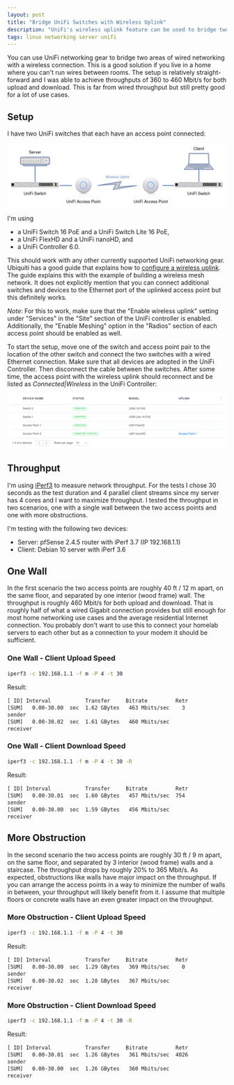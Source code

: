 ```yaml
---
layout: post
title: "Bridge UniFi Switches with Wireless Uplink"
description: "UniFi's wireless uplink feature can be used to bridge two wired switches with a Wi-Fi connection."
tags: linux networking server unifi
---
```


You can use UniFi networking gear to bridge two areas of wired networking with a wireless connection. This is a good
solution if you live in a home where you can't run wires between rooms. The setup is relatively straight-forward and I
was able to achieve throughputs of 360 to 460 Mbit/s for both upload and download. This is far from wired throughput
but still pretty good for a lot of use cases.

## Setup

I have two UniFi switches that each have an access point connected:

![Wireless Uplink Bridge with UniFi](/assets/images/wireless-unifi-bridge.png)

I'm using

* a UniFi Switch 16 PoE and a UniFi Switch Lite 16 PoE,
* a UniFi FlexHD and a UniFi nanoHD, and
* a UniFi Controller 6.0.

This should work with any other currently supported UniFi networking gear. Ubiquiti has a good guide that explains how
to [configure a wireless uplink](https://help.ui.com/hc/en-us/articles/115002262328-UniFi-Configuring-a-Wireless-Uplink).
The guide explains this with the example of building a wireless mesh network. It does not explicitly mention that you
can connect additional switches and devices to the Ethernet port of the uplinked access point but this definitely works.

*Note*: For this to work, make sure that the "Enable wireless uplink" setting under "Services" in the "Site" section of
the UniFi controller is enabled. Additionally, the "Enable Meshing" option in the "Radios" section of each access point
should be enabled as well.

To start the setup, move one of the switch and access point pair to the location of
the other switch and connect the two switches with a wired Ethernet connection. Make sure that all devices are adopted
in the UniFi Controller. Then disconnect the cable between the switches. After some time, the access point with the
wireless uplink should reconnect and be listed as *Connected|Wireless* in the UniFi Controller:

![Wireless Uplink in UniFi Controller](/assets/images/unifi-devices-wireless-connected.png)

## Throughput

I'm using [iPerf3](https://iperf.fr/) to measure network throughput. For the tests I chose 30 seconds as the test
duration and 4 parallel client streams since my server has 4 cores and I want to maximize throughput. I tested the
throughput in two scenarios, one with a single wall between the two access points and one with more obstructions.

I'm testing with the following two devices:

* Server: pfSense 2.4.5 router with iPerf 3.7 (IP 192.168.1.1)
* Client: Debian 10 server with iPerf 3.6

## One Wall

In the first scenario the two access points are roughly 40 ft / 12 m apart, on the same floor, and separated by one
interior (wood frame) wall. The throughput is roughly 460 Mbit/s for both upload and download. That is roughly half of
what a wired Gigabit connection provides but still enough for most home networking use cases and the average residential
Internet connection. You probably don't want to use this to connect your homelab servers to each other but as a
connection to your modem it should be sufficient.

### One Wall - Client Upload Speed

```bash
iperf3 -c 192.168.1.1 -f m -P 4 -t 30
```

Result:

```text
[ ID] Interval           Transfer     Bitrate         Retr
[SUM]   0.00-30.00  sec  1.62 GBytes   463 Mbits/sec    3             sender
[SUM]   0.00-30.02  sec  1.61 GBytes   460 Mbits/sec                  receiver
```

### One Wall - Client Download Speed

```bash
iperf3 -c 192.168.1.1 -f m -P 4 -t 30 -R
```

Result:

```text
[ ID] Interval           Transfer     Bitrate         Retr
[SUM]   0.00-30.01  sec  1.60 GBytes   457 Mbits/sec  754             sender
[SUM]   0.00-30.00  sec  1.59 GBytes   456 Mbits/sec                  receiver
```

## More Obstruction

In the second scenario the two access points are roughly 30 ft / 9 m apart, on the same floor, and separated by 3
interior (wood frame) walls and a staircase. The throughput drops by roughly 20% to 365 Mbit/s. As expected,
obstructions like walls have major impact on the throughput. If you can arrange the access points in a way to minimize
the number of walls in between, your throughput will likely benefit from it. I assume that multiple floors or concrete
walls have an even greater impact on the throughput.

### More Obstruction - Client Upload Speed

```bash
iperf3 -c 192.168.1.1 -f m -P 4 -t 30
```

Result:

```text
[ ID] Interval           Transfer     Bitrate         Retr
[SUM]   0.00-30.00  sec  1.29 GBytes   369 Mbits/sec    0             sender
[SUM]   0.00-30.02  sec  1.28 GBytes   367 Mbits/sec                  receiver
```

### More Obstruction - Client Download Speed

```bash
iperf3 -c 192.168.1.1 -f m -P 4 -t 30 -R
```

Result:

```text
[ ID] Interval           Transfer     Bitrate         Retr
[SUM]   0.00-30.01  sec  1.26 GBytes   361 Mbits/sec  4026             sender
[SUM]   0.00-30.00  sec  1.26 GBytes   360 Mbits/sec                  receiver
```
